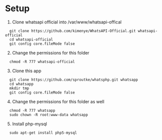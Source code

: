 Setup
=====

1. Clone whatsapi official into /var/www/whatsapi-offical

  ```
    git clone https://github.com/kimenye/WhatsAPI-Official.git whatsapi-official
    cd whatsapi-official
    git config core.fileMode false
  ```

2. Change the permissions for this folder
  
  ```
    chmod -R 777 whatsapi-official
  ```

3. Clone this app

  ```
    git clone https://github.com/sproutke/whatsphp.git whatsapp
    cd whatsapp
    mkdir tmp
    git config core.fileMode false
  ```

4. Change the permissions for this folder as well
  ```
    chmod -R 777 whatsapp
    sudo chown -R root:www-data whatsapp
  ```

5. Install php-mysql
  ```
    sudo apt-get install php5-mysql
  ```